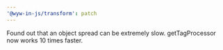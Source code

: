 ```yaml
---
'@wyw-in-js/transform': patch
---
```


Found out that an object spread can be extremely slow. getTagProcessor now works 10 times faster.

